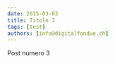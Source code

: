 ```yaml
---
date: 2015-03-03
title: Titolo 3
tags: [test]
authors: [info@digitalfondue.ch]
---
```

Post numero 3
